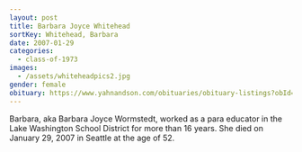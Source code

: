 ```yaml
---
layout: post
title: Barbara Joyce Whitehead
sortKey: Whitehead, Barbara
date: 2007-01-29
categories:
  - class-of-1973
images:
  - /assets/whiteheadpics2.jpg
gender: female
obituary: https://www.yahnandson.com/obituaries/obituary-listings?obId=101080#/obituaryInfo
---
```


Barbara, aka Barbara Joyce Wormstedt, worked as a para educator in the Lake Washington School District for more than 16 years. She died on January 29, 2007 in Seattle at the age of 52.
